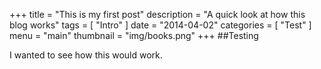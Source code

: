 +++
title = "This is my first post"
description = "A quick look at how this blog works"
tags = [
    "Intro"
]
date = "2014-04-02"
categories = [
    "Test"
]
menu = "main"
thumbnail = "img/books.png"
+++
##Testing

I wanted to see how this would work.

